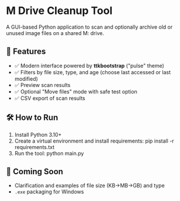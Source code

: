 # M Drive Cleanup Tool

A GUI-based Python application to scan and optionally archive old or unused image files on a shared M: drive.

## 🔧 Features
- ✅ Modern interface powered by **ttkbootstrap** ("pulse" theme)
- ✅ Filters by file size, type, and age (choose last accessed or last modified)
- ✅ Preview scan results
- ✅ Optional "Move files" mode with safe test option
- ✅ CSV export of scan results

## 🛠 How to Run
1. Install Python 3.10+
2. Create a virtual environment and install requirements: pip install -r requirements.txt
3. Run the tool: python main.py

   
## 🚀 Coming Soon
- Clarification and examples of file size (KB->MB->GB) and type
- `.exe` packaging for Windows



